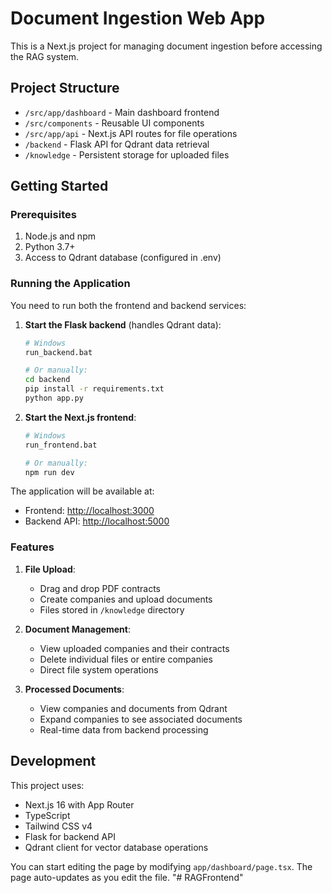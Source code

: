 # Document Ingestion Web App

This is a Next.js project for managing document ingestion before accessing the RAG system.

## Project Structure

- `/src/app/dashboard` - Main dashboard frontend
- `/src/components` - Reusable UI components
- `/src/app/api` - Next.js API routes for file operations
- `/backend` - Flask API for Qdrant data retrieval
- `/knowledge` - Persistent storage for uploaded files

## Getting Started

### Prerequisites

1. Node.js and npm
2. Python 3.7+
3. Access to Qdrant database (configured in .env)

### Running the Application

You need to run both the frontend and backend services:

1. **Start the Flask backend** (handles Qdrant data):
   ```bash
   # Windows
   run_backend.bat
   
   # Or manually:
   cd backend
   pip install -r requirements.txt
   python app.py
   ```

2. **Start the Next.js frontend**:
   ```bash
   # Windows
   run_frontend.bat
   
   # Or manually:
   npm run dev
   ```

The application will be available at:
- Frontend: [http://localhost:3000](http://localhost:3000)
- Backend API: [http://localhost:5000](http://localhost:5000)

### Features

1. **File Upload**:
   - Drag and drop PDF contracts
   - Create companies and upload documents
   - Files stored in `/knowledge` directory

2. **Document Management**:
   - View uploaded companies and their contracts
   - Delete individual files or entire companies
   - Direct file system operations

3. **Processed Documents**:
   - View companies and documents from Qdrant
   - Expand companies to see associated documents
   - Real-time data from backend processing

## Development

This project uses:
- Next.js 16 with App Router
- TypeScript
- Tailwind CSS v4
- Flask for backend API
- Qdrant client for vector database operations

You can start editing the page by modifying `app/dashboard/page.tsx`. The page auto-updates as you edit the file.
"# RAGFrontend" 
